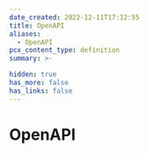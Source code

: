 ```yaml
---
date_created: 2022-12-11T17:12:55
title: OpenAPI
aliases:
  - OpenAPI
pcx_content_type: definition
summary: >-

hidden: true
has_more: false
has_links: false
---
```


# OpenAPI
